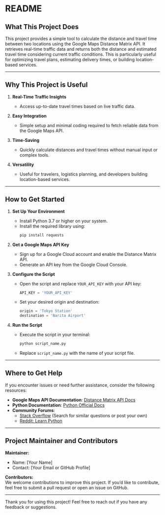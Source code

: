 # README

## **What This Project Does**

This project provides a simple tool to calculate the distance and travel time between two locations using the Google Maps Distance Matrix API. It retrieves real-time traffic data and returns both the distance and estimated travel time considering current traffic conditions. This is particularly useful for optimizing travel plans, estimating delivery times, or building location-based services.

---

## **Why This Project is Useful**

1. **Real-Time Traffic Insights**  
   - Access up-to-date travel times based on live traffic data.

2. **Easy Integration**  
   - Simple setup and minimal coding required to fetch reliable data from the Google Maps API.

3. **Time-Saving**  
   - Quickly calculate distances and travel times without manual input or complex tools.

4. **Versatility**  
   - Useful for travelers, logistics planning, and developers building location-based services.

---

## **How to Get Started**

1. **Set Up Your Environment**  
   - Install Python 3.7 or higher on your system.  
   - Install the required library using:  
     ```bash
     pip install requests
     ```

2. **Get a Google Maps API Key**  
   - Sign up for a Google Cloud account and enable the Distance Matrix API.  
   - Generate an API key from the Google Cloud Console.

3. **Configure the Script**  
   - Open the script and replace `YOUR_API_KEY` with your API key:  
     ```python
     API_KEY = 'YOUR_API_KEY'
     ```
   - Set your desired origin and destination:  
     ```python
     origin = 'Tokyo Station'
     destination = 'Narita Airport'
     ```

4. **Run the Script**  
   - Execute the script in your terminal:  
     ```bash
     python script_name.py
     ```
   - Replace `script_name.py` with the name of your script file.

---

## **Where to Get Help**

If you encounter issues or need further assistance, consider the following resources:  
- **Google Maps API Documentation**: [Distance Matrix API Docs](https://developers.google.com/maps/documentation/distance-matrix)  
- **Python Documentation**: [Python Official Docs](https://docs.python.org/3/)  
- **Community Forums**:  
  - [Stack Overflow](https://stackoverflow.com/) (Search for similar questions or post your own)  
  - [Reddit: Learn Python](https://www.reddit.com/r/learnpython/)

---

## **Project Maintainer and Contributors**

**Maintainer:**  
- Name: [Your Name]  
- Contact: [Your Email or GitHub Profile]  

**Contributors:**  
We welcome contributions to improve this project. If you’d like to contribute, feel free to submit a pull request or open an issue on GitHub.

---

Thank you for using this project! Feel free to reach out if you have any feedback or suggestions.